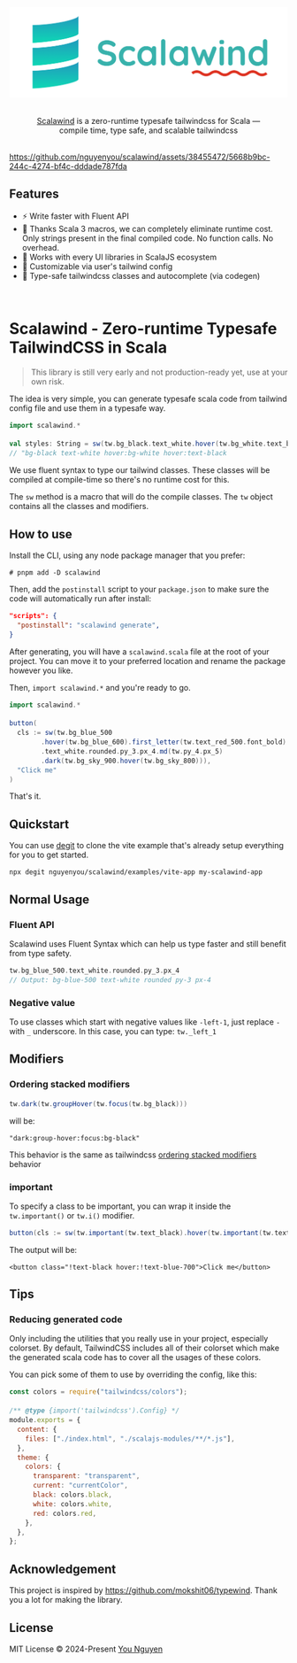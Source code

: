 ![Write typesafe Tailwindcss with Scalawind](.github/assets/banner.png 'Write typesafe Tailwindcss with Scalawind')

<p align="center">
  <br/>
  <a href="https://github.com/nguyenyou/scalawind">Scalawind</a> is a zero-runtime typesafe tailwindcss for Scala &mdash;
  <br/>
  compile time, type safe, and scalable tailwindcss
  <br/><br/>
</p>

https://github.com/nguyenyou/scalawind/assets/38455472/5668b9bc-244c-4274-bf4c-dddade787fda

## Features

- ⚡️  Write faster with Fluent API
- 🚀 Thanks Scala 3 macros, we can completely eliminate runtime cost. Only strings present in the final compiled code. No function calls. No overhead.
- 🦄 Works with every UI libraries in ScalaJS ecosystem
- 🎨 Customizable via user's tailwind config
- 💪 Type-safe tailwindcss classes and autocomplete (via codegen)

<br/>

# Scalawind - Zero-runtime Typesafe TailwindCSS in Scala

> This library is still very early and not production-ready yet, use at your own risk.

The idea is very simple, you can generate typesafe scala code from tailwind config file and use them in a typesafe way.


```scala
import scalawind.*

val styles: String = sw(tw.bg_black.text_white.hover(tw.bg_white.text_black))
// "bg-black text-white hover:bg-white hover:text-black
```

We use fluent syntax to type our tailwind classes. These classes will be compiled at compile-time so there's no runtime cost for this.

The `sw` method is a macro that will do the compile classes.
The `tw` object contains all the classes and modifiers.

## How to use

Install the CLI, using any node package manager that you prefer:

```
# pnpm add -D scalawind
```

Then, add the `postinstall` script to your `package.json` to make sure the code will automatically run after install:

```json
"scripts": {
  "postinstall": "scalawind generate",
}
```

After generating, you will have a `scalawind.scala` file at the root of your project. You can move it to your preferred location and rename the package however you like.

Then, `import scalawind.*` and you're ready to go.

```scala
import scalawind.*

button(
  cls := sw(tw.bg_blue_500
        .hover(tw.bg_blue_600).first_letter(tw.text_red_500.font_bold)
        .text_white.rounded.py_3.px_4.md(tw.py_4.px_5)
        .dark(tw.bg_sky_900.hover(tw.bg_sky_800))),
  "Click me"
)
```

That's it.

## Quickstart

You can use [degit](https://github.com/Rich-Harris/degit) to clone the vite example that's already setup everything for you to get started.

```
npx degit nguyenyou/scalawind/examples/vite-app my-scalawind-app
```

## Normal Usage

### Fluent API

Scalawind uses Fluent Syntax which can help us type faster and still benefit from type safety.

```scala
tw.bg_blue_500.text_white.rounded.py_3.px_4
// Output: bg-blue-500 text-white rounded py-3 px-4
```

### Negative value

To use classes which start with negative values like `-left-1`, just replace `-` with `_` underscore. In this case, you can type: `tw._left_1`


## Modifiers

### Ordering stacked modifiers

```scala
tw.dark(tw.groupHover(tw.focus(tw.bg_black)))
```

will be:

```
"dark:group-hover:focus:bg-black"
```

This behavior is the same as tailwindcss [ordering stacked modifiers](https://tailwindcss.com/docs/hover-focus-and-other-states#ordering-stacked-modifiers) behavior


### important

To specify a class to be important, you can wrap it inside the `tw.important()` or `tw.i()` modifier.

```scala
button(cls := sw(tw.important(tw.text_black).hover(tw.important(tw.text_blue_700))), "Click me")
```

The output will be:
```
<button class="!text-black hover:!text-blue-700">Click me</button>
```


## Tips

### Reducing generated code
Only including the utilities that you really use in your project, especially colorset. By default, TailwindCSS includes all of their colorset which make the generated scala code has to cover all the usages of these colors.

You can pick some of them to use by overriding the config, like this:

```js
const colors = require("tailwindcss/colors");

/** @type {import('tailwindcss').Config} */
module.exports = {
  content: {
    files: ["./index.html", "./scalajs-modules/**/*.js"],
  },
  theme: {
    colors: {
      transparent: "transparent",
      current: "currentColor",
      black: colors.black,
      white: colors.white,
      red: colors.red,
    },
  },
};

```


## Acknowledgement

This project is inspired by https://github.com/mokshit06/typewind. Thank you a lot for making the library.

## License

MIT License © 2024-Present [You Nguyen](https://github.com/younguyen)
